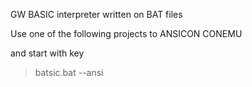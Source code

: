GW BASIC interpreter written on BAT files

Use one of the following projects to 
  ANSICON
  CONEMU

and start with key
> batsic.bat --ansi